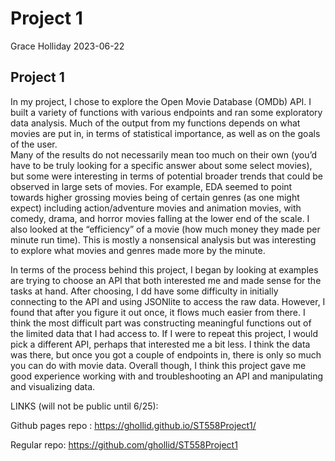 Project 1
================
Grace Holliday
2023-06-22

## Project 1 

In my project, I chose to explore the Open Movie Database (OMDb) API.  I built 
a variety of functions with various endpoints and ran some exploratory data 
analysis.  Much of the output from my functions depends on what movies are put 
in, in terms of statistical importance, as well as on the goals of the user.  
Many of the results do not necessarily mean too much on their own (you’d have
to be truly looking for a specific answer about some select movies), but some 
were interesting in terms of potential broader trends that could be observed in 
large sets of movies.  For example, EDA seemed to point towards higher 
grossing movies being of certain genres (as one might expect) including 
action/adventure movies and animation movies, with comedy, drama, and horror 
movies falling at the lower end of the scale.  I also looked at the “efficiency”
of a movie (how much money they made per minute run time).  This is mostly a 
nonsensical analysis but was interesting to explore what movies and genres made
more by the minute.  

In terms of the process behind this project, I began by looking at examples are 
trying to choose an API that both interested me and made sense for the tasks at 
hand.  After choosing, I dd have some difficulty in initially connecting to the 
API and using JSONlite to access the raw data.  However, I found that after you
figure it out once, it flows much easier from there.  I think the most difficult
part was constructing meaningful functions out of the limited data that I had 
access to.  If I were to repeat this project, I would pick a different API, 
perhaps that interested me a bit less.  I think the data was there, but once 
you got a couple of endpoints in, there is only so much you can do with movie 
data.  Overall though, I think this project gave me good experience working 
with and troubleshooting an API and manipulating and visualizing data.

LINKS (will not be public until 6/25):

Github pages repo :
https://ghollid.github.io/ST558Project1/

Regular repo:
https://github.com/ghollid/ST558Project1

